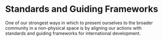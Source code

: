 # Standards and Guiding Frameworks

One of our strongest ways in which to present ourselves to the broader community in a non-physical space is by aligning our actions with standards and guiding frameworks for international development.&#x20;
